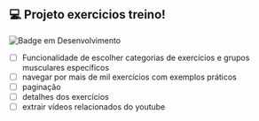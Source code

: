 ## 💻  Projeto exercicios treino!

![Badge em Desenvolvimento](http://img.shields.io/static/v1?label=STATUS&message=EM%20DESENVOLVIMENTO&color=GREEN&style=for-the-badge)


- [ ] Funcionalidade de escolher categorias de exercícios e grupos musculares específicos
- [ ] navegar por mais de mil exercícios com exemplos práticos
- [ ] paginação
- [ ] detalhes dos exercícios
- [ ]  extrair vídeos relacionados do youtube

